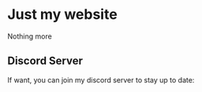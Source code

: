 # Just my website
Nothing more

## Discord Server
If want, you can join my discord server to stay up to date:

